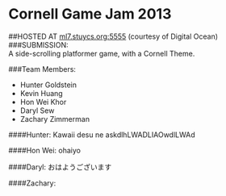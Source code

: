 Cornell Game Jam 2013
=====================

##HOSTED AT [ml7.stuycs.org:5555](ml7.stuycs.org:5555) (courtesy of Digital Ocean)
###SUBMISSION:  
A side-scrolling platformer game, with a Cornell Theme.

###Team Members:  
*   Hunter Goldstein
*   Kevin Huang
*   Hon Wei Khor
*   Daryl Sew
*   Zachary Zimmerman

####Hunter:
Kawaii desu ne askdlhLWADLIAOwdlLWAd

####Hon Wei:
ohaiyo  

####Daryl:
おはようございます  

####Zachary:

